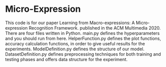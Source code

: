 # Micro-Expression
This code is for our paper Learning from Macro-expressions: A Micro-expression Recognition Framework. published in the ACM Multimedia 2020.
There are four files written in Python. main.py defines the hyperparameters and you should run from here. HelperFunction.py defines the plot functions, accuracy calculation functions, in order to give useful results for the experiments. ModelDefinition.py defines the structure of our model. DatasetDefinition.py defines preprocessing techniques for both training and testing phases and offers data structure for the experiment. 

